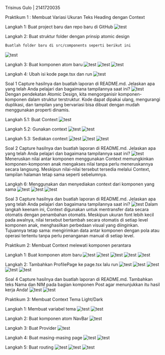 Trisinus Gulo | 2141720035

Praktikum 1 : Membuat Variasi Ukuran Teks Heading dengan Context

Langkah 1: Buat project baru dan repo baru di GitHub
![test](img/Langkah1_Prak1.png)

Langkah 2: Buat struktur folder dengan prinsip atomic design
```bash
Buatlah folder baru di src/components seperti berikut ini
```
![test](img/Langkah2_Prak1.png)

Langkah 3: Buat komponen atom baru
![test](img/Langkah3_Prak1.png)
![test](img/Langkah4_Prak3.png)
![test](img/Langkah5_Prak3.png)

Langkah 4: Ubah isi kode page.tsx dan run
![test](img/Langkah6_Prak3.png)

Soal 1
Capture hasilnya dan buatlah laporan di README.md. Jelaskan apa yang telah Anda pelajari dan bagaimana tampilannya saat ini?
![test](img/hasil_Prak1.png)
Dengan pendekatan Atomic Design, kita mengorganisir komponen-komponen dalam struktur terstruktur. Kode dapat dipakai ulang, mengurangi duplikasi, dan tampilan yang bervariasi bisa dibuat dengan mudah menggunakan properti dinamis.

Langkah 5.1: Buat Context
![test](img/Langkah7_Prak3.png)

Langkah 5.2: Gunakan context
![test](img/Langkah8_Prak1.png)
![test](img/Langkah9_Prak1.png)

Langkah 5.3: Sediakan context
![test](img/Langkah10_Prak1.png)
![test](img/Langkah11_Prak1.png)
![test](img/revisi%20hasil_Prak1.png)

Soal 2
Capture hasilnya dan buatlah laporan di README.md. Jelaskan apa yang telah Anda pelajari dan bagaimana tampilannya saat ini?
![test](img/revisi%20hasil_Prak1.png)
Meneruskan nilai antar komponen menggunakan Context memungkinkan komponen-komponen anak mengakses nilai tanpa perlu meneruskannya secara langsung. Meskipun nilai-nilai tersebut tersedia melalui Context, tampilan halaman tetap sama seperti sebelumnya.

Langkah 6: Menggunakan dan menyediakan context dari komponen yang sama
![test](img/Langkah13_Prak1.png)
![test](img/Langkah14_Prak1.png)
![test](img/Langkah15_Prak1.png)

Soal 3
Capture hasilnya dan buatlah laporan di README.md. Jelaskan apa yang telah Anda pelajari dan bagaimana tampilannya saat ini?
![test](img/revisi%20hasil2_Prak1.png)
Dalam langkah keenam ini, Context digunakan untuk mentransfer data secara otomatis dengan penambahan otomatis. Meskipun ukuran font lebih kecil pada awalnya, nilai tersebut bertambah secara otomatis di setiap level komponen anak, menghasilkan perbedaan visual yang diinginkan. Tujuannya tetap sama: mengirimkan data antar komponen dengan pola atau operasi tertentu tanpa perlu penanganan manual di setiap level.

Praktikum 2: Membuat Context melewati komponen perantara

Langkah 1: Buat komponen atom baru
![test](img/langkah1_Prak2.png)
![test](img/langkah2_Prak2.png)
![test](img/langkah3_Prak2.png)
![test](img/langkah4-prak3.png)
![test](img/langkah5-prak3.png)

Langkah 2: Tambahkan ProfilePage ke page.tsx lalu run
![test](img/langkah6-prak3.png)
![test](img/langkah7-prak3.png)
![test](img/langkash7-prak3.png)
![test](img/hasil3_Prak3.png)
![test](img/hasil4_Prak3.png)

Soal 4
Capture hasilnya dan buatlah laporan di README.md. Tambahkan teks Nama dan NIM pada bagian komponen Post agar menunjukkan itu hasil kerja Anda!
![test](img/langkah9-prak3.png)
![test](img/hasil5-prak3.png)

Praktikum 3: Membuat Context Tema Light/Dark

Langkah 1: Membuat variabel tema
![test](img/langkah1-prak4.png)
![test](img/langkah2-prak4.png)

Langkah 2: Buat komponen atom NavBar
![test](img/langkah5-prak4.png)

Langkah 3: Buat Provider
![test](img/langkah7-prak4.png)

Langkah 4: Buat masing-masing page
![test](img/langkah9-prak4.png)
![test](img/langkah10-prak4.png)

Langkah 5: Buat routing
![test](img/langkah11-prak4.png)
![test](img/langkah12-prak4.png)
![test](img/langkah13-prak4.png)





